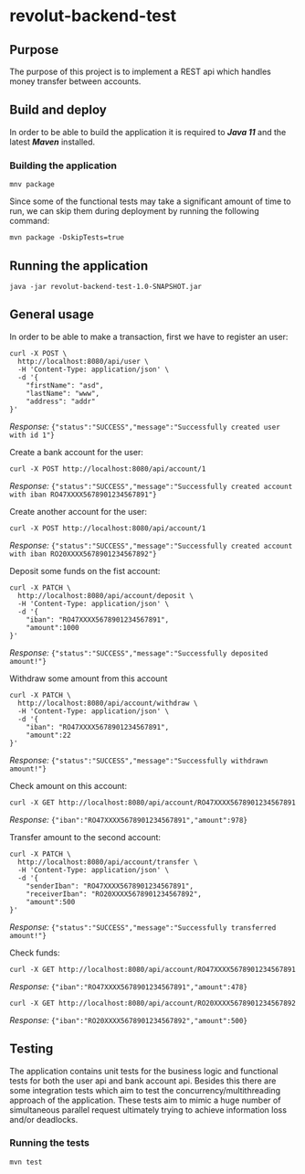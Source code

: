 # revolut-backend-test

## Purpose

The purpose of this project is to implement a REST api which handles money transfer between accounts.

## Build and deploy

In order to be able to build the application it is required to ***Java 11*** and the latest ***Maven*** installed.

### Building the application

```mnv package```

Since some of the functional tests may take a significant amount of time to run, we can skip them during deployment by
running the following command:

```mvn package -DskipTests=true```

## Running the application

```java -jar revolut-backend-test-1.0-SNAPSHOT.jar```

## General usage

In order to be able to make a transaction, first we have to register an user:

```
curl -X POST \
  http://localhost:8080/api/user \
  -H 'Content-Type: application/json' \
  -d '{
	"firstName": "asd",
	"lastName": "www",
	"address": "addr"
}'
```

*Response:* ```{"status":"SUCCESS","message":"Successfully created user with id 1"}```

Create a bank account for the user:

```
curl -X POST http://localhost:8080/api/account/1
```

*Response:* ```{"status":"SUCCESS","message":"Successfully created account with iban RO47XXXX5678901234567891"}```

Create another account for the user:

```
curl -X POST http://localhost:8080/api/account/1
```

*Response:* ```{"status":"SUCCESS","message":"Successfully created account with iban RO20XXXX5678901234567892"}```

Deposit some funds on the fist account:
 
```
curl -X PATCH \
  http://localhost:8080/api/account/deposit \
  -H 'Content-Type: application/json' \
  -d '{
	"iban": "RO47XXXX5678901234567891",
	"amount":1000
}'
```

*Response:* ```{"status":"SUCCESS","message":"Successfully deposited amount!"}```

Withdraw some amount from this account

```
curl -X PATCH \
  http://localhost:8080/api/account/withdraw \
  -H 'Content-Type: application/json' \
  -d '{
	"iban": "RO47XXXX5678901234567891",
	"amount":22
}'
```

*Response:* ```{"status":"SUCCESS","message":"Successfully withdrawn amount!"}```

Check amount on this account:

```curl -X GET http://localhost:8080/api/account/RO47XXXX5678901234567891```

*Response:* ```{"iban":"RO47XXXX5678901234567891","amount":978}```

Transfer amount to the second account:

```
curl -X PATCH \
  http://localhost:8080/api/account/transfer \
  -H 'Content-Type: application/json' \
  -d '{
	"senderIban": "RO47XXXX5678901234567891",
	"receiverIban": "RO20XXXX5678901234567892",
	"amount":500
}'
```

*Response:* ```{"status":"SUCCESS","message":"Successfully transferred amount!"}```

Check funds:

```curl -X GET http://localhost:8080/api/account/RO47XXXX5678901234567891```

*Response:* ```{"iban":"RO47XXXX5678901234567891","amount":478}```

```curl -X GET http://localhost:8080/api/account/RO20XXXX5678901234567892```

*Response:* ```{"iban":"RO20XXXX5678901234567892","amount":500}```

## Testing

The application contains unit tests for the business logic and functional tests for both the user api and bank account api.
Besides this there are some integration tests which aim to test the concurrency/multithreading approach of the application.
These tests aim to mimic a huge number of simultaneous parallel request ultimately trying to achieve information loss 
and/or deadlocks.

### Running the tests

```mvn test```


















